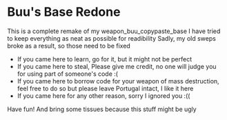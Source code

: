 # Buu's Base Redone
This is a complete remake of my weapon_buu_copypaste_base
I have tried to keep everything as neat as possible for readibility
Sadly, my old sweps broke as a result, so those need to be fixed
- If you came here to learn, go for it, but it might not be perfect
- If you came here to steal, Please give me credit, no one will judge you for using part of someone's code :(
- If you came here to borrow code for your weapon of mass destruction, feel free to do so but please leave Portugal intact, I like it here
- If you came here for any other reason, sorry I ignored you :((

Have fun! And bring some tissues because this stuff might be ugly
